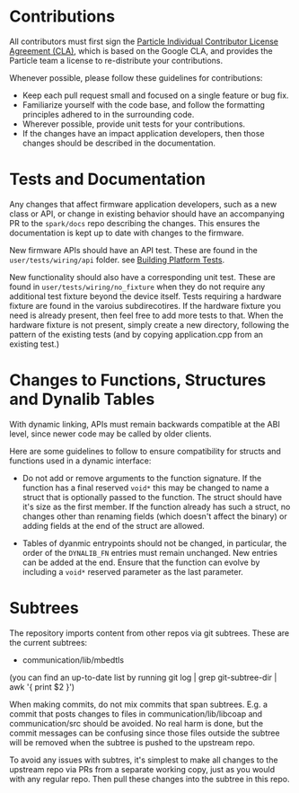 # Contributions

All contributors must first sign the [Particle Individual Contributor License Agreement (CLA)](https://docs.google.com/a/spark.io/forms/d/1_2P-vRKGUFg5bmpcKLHO_qNZWGi5HKYnfrrkd-sbZoA/viewform), which is based on the Google CLA, and provides the Particle team a license to re-distribute your contributions.

Whenever possible, please follow these guidelines for contributions:

- Keep each pull request small and focused on a single feature or bug fix.
- Familiarize yourself with the code base, and follow the formatting principles adhered to in the surrounding code.
- Wherever possible, provide unit tests for your contributions.
- If the changes have an impact application developers, then those changes should be described in the documentation. 


# Tests and Documentation

Any changes that affect firmware application developers, such as a new class or API, or change in existing behavior should have an accompanying PR to the `spark/docs` repo describing the changes. This ensures the documentation is kept up to date with changes to the firmware.

New firmware APIs should have an API test. These are found in the `user/tests/wiring/api` folder. see [Building Platform Tests](https://github.com/particle-iot/firmware/blob/develop/user/tests/readme.md#building-platform-tests).

New functionality should also have a corresponding unit test. These are found in `user/tests/wiring/no_fixture` when they do not require any additional test fixture beyond the device itself. Tests requiring a hardware fixture are found in the varoius subdirecotires. If the hardware fixture you need is already present, then feel free to add more tests to that. When the hardware fixture is not present, simply create a new directory, following the pattern of the existing tests (and by copying application.cpp from an existing test.)



# Changes to Functions, Structures and Dynalib Tables

With dynamic linking, APIs must remain backwards compatible at the ABI level, since newer code may be called by older clients. 

Here are some guidelines to follow to ensure compatibility for structs and functions used in a dynamic interface:

- Do not add or remove arguments to the function signature. If the function has
a final reserved `void*` this may be changed to name a struct that is optionally passed to the function. The struct should have it's size as the first member. If the function already has such a struct, no changes other than renaming fields (which doesn't affect the binary) or adding fields at the end of the struct are allowed.

- Tables of dyanmic entrypoints should not be changed, in particular, the order
of the `DYNALIB_FN` entries must remain unchanged. New entries can be added at the end. Ensure that the function can evolve by including a `void*` reserved parameter as the last parameter. 




# Subtrees

The repository imports content from other repos via git subtrees. These are the current
subtrees:

- communication/lib/mbedtls

(you can find an up-to-date list by running git log | grep git-subtree-dir | awk '{ print $2 }')

When making commits, do not mix commits that span subtrees. E.g. a commit that posts
changes to files in communication/lib/libcoap and communication/src should be avoided.
No real harm is done, but the commit messages can be confusing since those files outside the subtree
will be removed when the subtree is pushed to the upstream repo.

To avoid any issues with subtres, it's simplest to make all changes to the upstream repo via
PRs from a separate working copy, just as you would with any regular repo. Then pull these changes
into the subtree in this repo.


